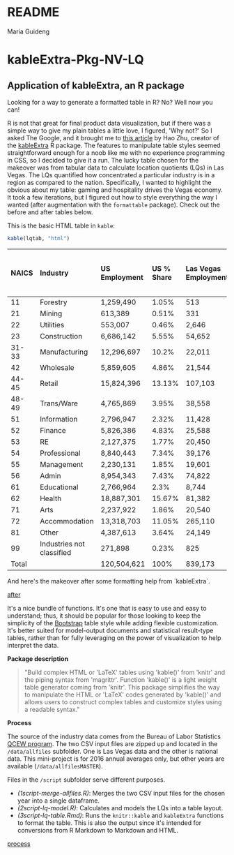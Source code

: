 README
================
Maria Guideng

kableExtra-Pkg-NV-LQ
====================

Application of kableExtra, an R package
---------------------------------------

Looking for a way to generate a formatted table in R? No? Well now you can!

R is not that great for final product data visualization, but if there was a simple way to give my plain tables a little love, I figured, 'Why not?' So I asked The Google, and it brought me to [this article](https://haozhu233.github.io/kableExtra/awesome_table_in_html.html) by Hao Zhu, creator of the [kableExtra](https://CRAN.R-project.org/package=kableExtra) R package. The features to manipulate table styles seemed straightforward enough for a noob like me with no experience programming in CSS, so I decided to give it a run. The lucky table chosen for the makeover was from tabular data to calculate location quotients (LQs) in Las Vegas. The LQs quantified how concentrated a particular industry is in a region as compared to the nation. Specifically, I wanted to highlight the obvious about my table: gaming and hospitality drives the Vegas economy. It took a few iterations, but I figured out how to style everything the way I wanted (after augmentation with the `formattable` package). Check out the before and after tables below.

This is the basic HTML table in `kable`:

``` r
kable(lqtab, "html")
```

<table>
<thead>
<tr>
<th style="text-align:left;">
NAICS
</th>
<th style="text-align:left;">
Industry
</th>
<th style="text-align:left;">
US Employment
</th>
<th style="text-align:left;">
US % Share
</th>
<th style="text-align:left;">
Las Vegas Employment
</th>
<th style="text-align:left;">
Las Vegas % Share
</th>
<th style="text-align:left;">
Employment for Las Vegas Requirements
</th>
<th style="text-align:left;">
Las Vegas LQ
</th>
<th style="text-align:left;">
Las Vegas LQ Classification
</th>
<th style="text-align:left;">
Las Vegas Excess Employment (to export) or Deficit
</th>
</tr>
</thead>
<tbody>
<tr>
<td style="text-align:left;">
11
</td>
<td style="text-align:left;">
Forestry
</td>
<td style="text-align:left;">
1,259,490
</td>
<td style="text-align:left;">
1.05%
</td>
<td style="text-align:left;">
513
</td>
<td style="text-align:left;">
0.06%
</td>
<td style="text-align:left;">
8,771
</td>
<td style="text-align:left;">
0.06
</td>
<td style="text-align:left;">
</td>
<td style="text-align:left;">
-8,258
</td>
</tr>
<tr>
<td style="text-align:left;">
21
</td>
<td style="text-align:left;">
Mining
</td>
<td style="text-align:left;">
613,389
</td>
<td style="text-align:left;">
0.51%
</td>
<td style="text-align:left;">
331
</td>
<td style="text-align:left;">
0.04%
</td>
<td style="text-align:left;">
4,272
</td>
<td style="text-align:left;">
0.08
</td>
<td style="text-align:left;">
</td>
<td style="text-align:left;">
-3,941
</td>
</tr>
<tr>
<td style="text-align:left;">
22
</td>
<td style="text-align:left;">
Utilities
</td>
<td style="text-align:left;">
553,007
</td>
<td style="text-align:left;">
0.46%
</td>
<td style="text-align:left;">
2,646
</td>
<td style="text-align:left;">
0.32%
</td>
<td style="text-align:left;">
3,851
</td>
<td style="text-align:left;">
0.69
</td>
<td style="text-align:left;">
</td>
<td style="text-align:left;">
-1,205
</td>
</tr>
<tr>
<td style="text-align:left;">
23
</td>
<td style="text-align:left;">
Construction
</td>
<td style="text-align:left;">
6,686,142
</td>
<td style="text-align:left;">
5.55%
</td>
<td style="text-align:left;">
54,652
</td>
<td style="text-align:left;">
6.51%
</td>
<td style="text-align:left;">
46,561
</td>
<td style="text-align:left;">
1.17
</td>
<td style="text-align:left;">
</td>
<td style="text-align:left;">
8,091
</td>
</tr>
<tr>
<td style="text-align:left;">
31-33
</td>
<td style="text-align:left;">
Manufacturing
</td>
<td style="text-align:left;">
12,296,697
</td>
<td style="text-align:left;">
10.2%
</td>
<td style="text-align:left;">
22,011
</td>
<td style="text-align:left;">
2.62%
</td>
<td style="text-align:left;">
85,632
</td>
<td style="text-align:left;">
0.26
</td>
<td style="text-align:left;">
</td>
<td style="text-align:left;">
-63,621
</td>
</tr>
<tr>
<td style="text-align:left;">
42
</td>
<td style="text-align:left;">
Wholesale
</td>
<td style="text-align:left;">
5,859,605
</td>
<td style="text-align:left;">
4.86%
</td>
<td style="text-align:left;">
21,544
</td>
<td style="text-align:left;">
2.57%
</td>
<td style="text-align:left;">
40,805
</td>
<td style="text-align:left;">
0.53
</td>
<td style="text-align:left;">
</td>
<td style="text-align:left;">
-19,261
</td>
</tr>
<tr>
<td style="text-align:left;">
44-45
</td>
<td style="text-align:left;">
Retail
</td>
<td style="text-align:left;">
15,824,396
</td>
<td style="text-align:left;">
13.13%
</td>
<td style="text-align:left;">
107,103
</td>
<td style="text-align:left;">
12.76%
</td>
<td style="text-align:left;">
110,198
</td>
<td style="text-align:left;">
0.97
</td>
<td style="text-align:left;">
</td>
<td style="text-align:left;">
-3,095
</td>
</tr>
<tr>
<td style="text-align:left;">
48-49
</td>
<td style="text-align:left;">
Trans/Ware
</td>
<td style="text-align:left;">
4,765,869
</td>
<td style="text-align:left;">
3.95%
</td>
<td style="text-align:left;">
38,558
</td>
<td style="text-align:left;">
4.59%
</td>
<td style="text-align:left;">
33,189
</td>
<td style="text-align:left;">
1.16
</td>
<td style="text-align:left;">
</td>
<td style="text-align:left;">
5,369
</td>
</tr>
<tr>
<td style="text-align:left;">
51
</td>
<td style="text-align:left;">
Information
</td>
<td style="text-align:left;">
2,796,947
</td>
<td style="text-align:left;">
2.32%
</td>
<td style="text-align:left;">
11,428
</td>
<td style="text-align:left;">
1.36%
</td>
<td style="text-align:left;">
19,477
</td>
<td style="text-align:left;">
0.59
</td>
<td style="text-align:left;">
</td>
<td style="text-align:left;">
-8,049
</td>
</tr>
<tr>
<td style="text-align:left;">
52
</td>
<td style="text-align:left;">
Finance
</td>
<td style="text-align:left;">
5,826,386
</td>
<td style="text-align:left;">
4.83%
</td>
<td style="text-align:left;">
25,588
</td>
<td style="text-align:left;">
3.05%
</td>
<td style="text-align:left;">
40,574
</td>
<td style="text-align:left;">
0.63
</td>
<td style="text-align:left;">
</td>
<td style="text-align:left;">
-14,986
</td>
</tr>
<tr>
<td style="text-align:left;">
53
</td>
<td style="text-align:left;">
RE
</td>
<td style="text-align:left;">
2,127,375
</td>
<td style="text-align:left;">
1.77%
</td>
<td style="text-align:left;">
20,450
</td>
<td style="text-align:left;">
2.44%
</td>
<td style="text-align:left;">
14,815
</td>
<td style="text-align:left;">
1.38
</td>
<td style="text-align:left;">
Export
</td>
<td style="text-align:left;">
5,635
</td>
</tr>
<tr>
<td style="text-align:left;">
54
</td>
<td style="text-align:left;">
Professional
</td>
<td style="text-align:left;">
8,840,443
</td>
<td style="text-align:left;">
7.34%
</td>
<td style="text-align:left;">
39,176
</td>
<td style="text-align:left;">
4.67%
</td>
<td style="text-align:left;">
61,563
</td>
<td style="text-align:left;">
0.64
</td>
<td style="text-align:left;">
</td>
<td style="text-align:left;">
-22,387
</td>
</tr>
<tr>
<td style="text-align:left;">
55
</td>
<td style="text-align:left;">
Management
</td>
<td style="text-align:left;">
2,230,131
</td>
<td style="text-align:left;">
1.85%
</td>
<td style="text-align:left;">
19,601
</td>
<td style="text-align:left;">
2.34%
</td>
<td style="text-align:left;">
15,530
</td>
<td style="text-align:left;">
1.26
</td>
<td style="text-align:left;">
Export
</td>
<td style="text-align:left;">
4,071
</td>
</tr>
<tr>
<td style="text-align:left;">
56
</td>
<td style="text-align:left;">
Admin
</td>
<td style="text-align:left;">
8,954,343
</td>
<td style="text-align:left;">
7.43%
</td>
<td style="text-align:left;">
74,822
</td>
<td style="text-align:left;">
8.92%
</td>
<td style="text-align:left;">
62,356
</td>
<td style="text-align:left;">
1.20
</td>
<td style="text-align:left;">
Export
</td>
<td style="text-align:left;">
12,466
</td>
</tr>
<tr>
<td style="text-align:left;">
61
</td>
<td style="text-align:left;">
Educational
</td>
<td style="text-align:left;">
2,766,964
</td>
<td style="text-align:left;">
2.3%
</td>
<td style="text-align:left;">
8,744
</td>
<td style="text-align:left;">
1.04%
</td>
<td style="text-align:left;">
19,269
</td>
<td style="text-align:left;">
0.45
</td>
<td style="text-align:left;">
</td>
<td style="text-align:left;">
-10,525
</td>
</tr>
<tr>
<td style="text-align:left;">
62
</td>
<td style="text-align:left;">
Health
</td>
<td style="text-align:left;">
18,887,301
</td>
<td style="text-align:left;">
15.67%
</td>
<td style="text-align:left;">
81,382
</td>
<td style="text-align:left;">
9.7%
</td>
<td style="text-align:left;">
131,528
</td>
<td style="text-align:left;">
0.62
</td>
<td style="text-align:left;">
</td>
<td style="text-align:left;">
-50,146
</td>
</tr>
<tr>
<td style="text-align:left;">
71
</td>
<td style="text-align:left;">
Arts
</td>
<td style="text-align:left;">
2,237,922
</td>
<td style="text-align:left;">
1.86%
</td>
<td style="text-align:left;">
20,540
</td>
<td style="text-align:left;">
2.45%
</td>
<td style="text-align:left;">
15,584
</td>
<td style="text-align:left;">
1.32
</td>
<td style="text-align:left;">
Export
</td>
<td style="text-align:left;">
4,956
</td>
</tr>
<tr>
<td style="text-align:left;">
72
</td>
<td style="text-align:left;">
Accommodation
</td>
<td style="text-align:left;">
13,318,703
</td>
<td style="text-align:left;">
11.05%
</td>
<td style="text-align:left;">
265,110
</td>
<td style="text-align:left;">
31.59%
</td>
<td style="text-align:left;">
92,749
</td>
<td style="text-align:left;">
2.86
</td>
<td style="text-align:left;">
Export
</td>
<td style="text-align:left;">
172,361
</td>
</tr>
<tr>
<td style="text-align:left;">
81
</td>
<td style="text-align:left;">
Other
</td>
<td style="text-align:left;">
4,387,613
</td>
<td style="text-align:left;">
3.64%
</td>
<td style="text-align:left;">
24,149
</td>
<td style="text-align:left;">
2.88%
</td>
<td style="text-align:left;">
30,555
</td>
<td style="text-align:left;">
0.79
</td>
<td style="text-align:left;">
</td>
<td style="text-align:left;">
-6,406
</td>
</tr>
<tr>
<td style="text-align:left;">
99
</td>
<td style="text-align:left;">
Industries not classified
</td>
<td style="text-align:left;">
271,898
</td>
<td style="text-align:left;">
0.23%
</td>
<td style="text-align:left;">
825
</td>
<td style="text-align:left;">
0.1%
</td>
<td style="text-align:left;">
1,893
</td>
<td style="text-align:left;">
0.44
</td>
<td style="text-align:left;">
</td>
<td style="text-align:left;">
-1,068
</td>
</tr>
<tr>
<td style="text-align:left;">
Total
</td>
<td style="text-align:left;">
</td>
<td style="text-align:left;">
120,504,621
</td>
<td style="text-align:left;">
100%
</td>
<td style="text-align:left;">
839,173
</td>
<td style="text-align:left;">
100%
</td>
<td style="text-align:left;">
839,172
</td>
<td style="text-align:left;">
NA
</td>
<td style="text-align:left;">
</td>
<td style="text-align:left;">
NA
</td>
</tr>
</tbody>
</table>
And here's the makeover after some formatting help from `kableExtra`.

[after](images/after.PNG)

It's a nice bundle of functions. It's one that is easy to use and easy to understand; thus, it should be popular for those looking to keep the simplicity of the [Bootstrap](https://www.w3schools.com/bootstrap/bootstrap_tables.asp) table style while adding flexible customization. It's better suited for model-output documents and statistical result-type tables, rather than for fully leveraging on the power of visualization to help interpret the data.

**Package description**

> "Build complex HTML or 'LaTeX' tables using 'kable()' from 'knitr' and the piping syntax from 'magrittr'. Function 'kable()' is a light weight table generator coming from 'knitr'. This package simplifies the way to manipulate the HTML or 'LaTeX' codes generated by 'kable()' and allows users to construct complex tables and customize styles using a readable syntax."

**Process**

The source of the industry data comes from the Bureau of Labor Statistics [QCEW program](https://www.bls.gov/cew/datatoc.htm). The two CSV input files are zipped up and located in the `/data/allfiles` subfolder. One is Las Vegas data and the other is national data. This mini-project is for 2016 annual averages only, but other years are available (`/data/allfilesMASTER`).

Files in the `/script` subfolder serve different purposes.

-   *(1script-merge-allfiles.R)*: Merges the two CSV input files for the chosen year into a single dataframe.
-   *(2script-lq-model.R)*: Calculates and models the LQs into a table layout.
-   *(3script-lq-table.Rmd)*: Runs the `knitr::kable` and `kableExtra` functions to format the table. This is also the output since it's intended for conversions from R Markdown to Markdown and HTML.

[process](images/process.PNG)
